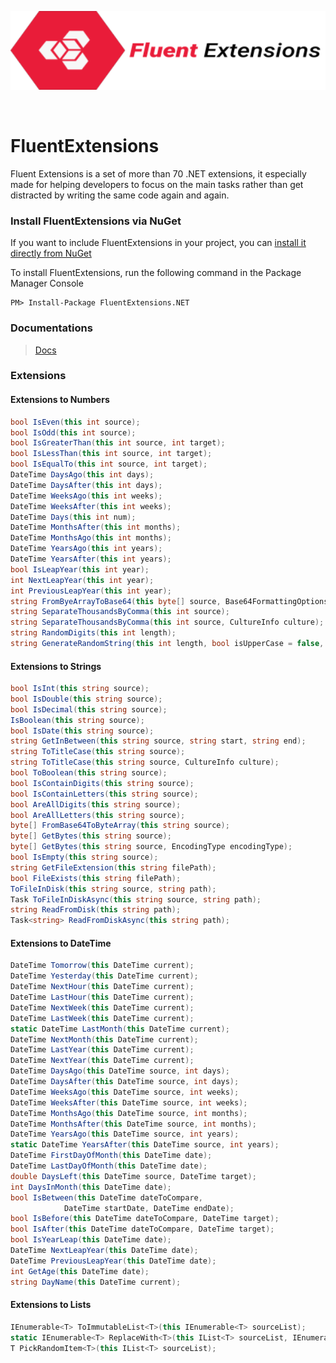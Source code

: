 <p  align="center">
  <a href="https://github.com/D-Diyare/FluentExtensions">
    <img alt="FluentExtensions" width="600" heigth="100" src="https://github.com/D-Diyare/FluentExtensions/blob/master/docs/FluentExtensionsLogo.png">
  </a>
</p >
<br/>

# FluentExtensions
Fluent Extensions is a set of more than 70 .NET extensions, it especially made for helping developers to focus on the main tasks rather than get distracted by writing the same code again and again.

### Install FluentExtensions via NuGet

If you want to include FluentExtensions in your project, you can [install it directly from NuGet](https://www.nuget.org/packages/FluentExtensions.NET)

To install FluentExtensions, run the following command in the Package Manager Console

```
PM> Install-Package FluentExtensions.NET
```

### Documentations
> [Docs](https://d-diyare.github.io/FluentExtensions/)

### Extensions

#### Extensions to Numbers

```c#
bool IsEven(this int source);
bool IsOdd(this int source);
bool IsGreaterThan(this int source, int target);
bool IsLessThan(this int source, int target);
bool IsEqualTo(this int source, int target);
DateTime DaysAgo(this int days);
DateTime DaysAfter(this int days);
DateTime WeeksAgo(this int weeks);
DateTime WeeksAfter(this int weeks);
DateTime Days(this int num);
DateTime MonthsAfter(this int months);
DateTime MonthsAgo(this int months);
DateTime YearsAgo(this int years);
DateTime YearsAfter(this int years);
bool IsLeapYear(this int year);
int NextLeapYear(this int year);
int PreviousLeapYear(this int year);
string FromByeArrayToBase64(this byte[] source, Base64FormattingOptions options = Base64FormattingOptions.None);
string SeparateThousandsByComma(this int source);
string SeparateThousandsByComma(this int source, CultureInfo culture);
string RandomDigits(this int length);
string GenerateRandomString(this int length, bool isUpperCase = false, bool containNumbers = false);
```

#### Extensions to Strings

```c#
bool IsInt(this string source);
bool IsDouble(this string source);
bool IsDecimal(this string source);
IsBoolean(this string source);
bool IsDate(this string source);
string GetInBetween(this string source, string start, string end);
string ToTitleCase(this string source);
string ToTitleCase(this string source, CultureInfo culture);
bool ToBoolean(this string source);
bool IsContainDigits(this string source);
bool IsContainLetters(this string source);
bool AreAllDigits(this string source);
bool AreAllLetters(this string source);
byte[] FromBase64ToByteArray(this string source);
byte[] GetBytes(this string source);
byte[] GetBytes(this string source, EncodingType encodingType);
bool IsEmpty(this string source);
string GetFileExtension(this string filePath);
bool FileExists(this string filePath);
ToFileInDisk(this string source, string path);
Task ToFileInDiskAsync(this string source, string path);
string ReadFromDisk(this string path);
Task<string> ReadFromDiskAsync(this string path);
```

#### Extensions to DateTime

```c#
DateTime Tomorrow(this DateTime current);
DateTime Yesterday(this DateTime current);
DateTime NextHour(this DateTime current);
DateTime LastHour(this DateTime current);
DateTime NextWeek(this DateTime current);
DateTime LastWeek(this DateTime current);
static DateTime LastMonth(this DateTime current);
DateTime NextMonth(this DateTime current);
DateTime LastYear(this DateTime current);
DateTime NextYear(this DateTime current);
DateTime DaysAgo(this DateTime source, int days);
DateTime DaysAfter(this DateTime source, int days);
DateTime WeeksAgo(this DateTime source, int weeks);
DateTime WeeksAfter(this DateTime source, int weeks);
DateTime MonthsAgo(this DateTime source, int months);
DateTime MonthsAfter(this DateTime source, int months);
DateTime YearsAgo(this DateTime source, int years);
static DateTime YearsAfter(this DateTime source, int years);
DateTime FirstDayOfMonth(this DateTime date);
DateTime LastDayOfMonth(this DateTime date);
double DaysLeft(this DateTime source, DateTime target);
int DaysInMonth(this DateTime date);
bool IsBetween(this DateTime dateToCompare,
            DateTime startDate, DateTime endDate);
bool IsBefore(this DateTime dateToCompare, DateTime target);
bool IsAfter(this DateTime dateToCompare, DateTime target);
bool IsYearLeap(this DateTime date);
DateTime NextLeapYear(this DateTime date);
DateTime PreviousLeapYear(this DateTime date);
int GetAge(this DateTime date);
string DayName(this DateTime current);
```

#### Extensions to Lists

```c#
IEnumerable<T> ToImmutableList<T>(this IEnumerable<T> sourceList);
static IEnumerable<T> ReplaceWith<T>(this IList<T> sourceList, IEnumerable<T> targetList);
T PickRandomItem<T>(this IList<T> sourceList);
```
